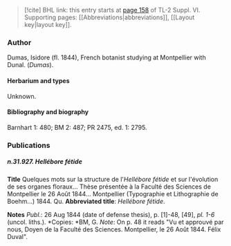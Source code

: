 > [!cite] BHL link: this entry starts at [page 158](https://www.biodiversitylibrary.org/item/103835#page/168/mode/1up) of TL-2 Suppl. VI.
> Supporting pages: [[Abbreviations|abbreviations]], [[Layout key|layout key]].

### Author

Dumas, Isidore (fl. 1844), French botanist studying at Montpellier with Dunal. (*Dumas*).

#### Herbarium and types

Unknown.

#### Bibliography and biography

Barnhart 1: 480; BM 2: 487; PR 2475, ed. 1: 2795.

### Publications

##### n.31.927. Hellébore fétide

**Title**
Quelques mots sur la structure de l'*Hellébore fétide* et sur l'évolution de ses organes floraux... Thèse présentée à la Faculté des Sciences de Montpellier le 26 Août 1844... Montpellier (Typographie et Lithographie de Boehm...) 1844. Qu.
**Abbreviated title**: *Hellébore fétide*.

**Notes**
*Publ*.: 26 Aug 1844 (date of defense thesis), p. \[1\]-48, \[49\], *pl. 1-6* (uncol. liths.). *Copies: *BM, G.
*Note*: On p. 48 it reads "Vu et approuvé par nous, Doyen de la Faculté des Sciences. Montpellier, le 26 Août 1844. Félix Duval".

